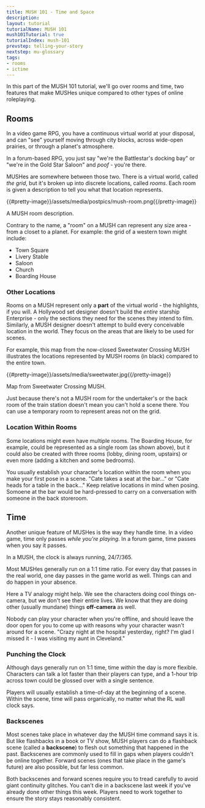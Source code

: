 ```yaml
---
title: MUSH 101 - Time and Space
description:
layout: tutorial
tutorialName: MUSH 101
mush101Tutorial: true
tutorialIndex: mush-101
prevstep: telling-your-story
nextstep: mu-glossary
tags: 
- rooms
- ictime
---
```


In this part of the MUSH 101 tutorial, we'll go over rooms and time, two features that make MUSHes unique compared to other types of online roleplaying.

## Rooms

In a video game RPG, you have a continuous virtual world at your disposal, and can "see" yourself moving through city blocks, across wide-open prairies, or through a planet's atmosphere.

In a forum-based RPG, you just say "we're the Battlestar's docking bay" or "we're in the Gold Star Saloon" and *poof* - you're there.

MUSHes are somewhere between those two.  There is a virtual world, called *the grid*, but it's broken up into discrete locations, called *rooms*.  Each room is given a description to tell you what that location represents.

{{#pretty-image}}/assets/media/postpics/mush-room.png{{/pretty-image}}
<div class="caption">A MUSH room description.</div>

Contrary to the name, a "room" on a MUSH can represent any size area - from a closet to a planet.  For example: the grid of a western town might include:

* Town Square
* Livery Stable
* Saloon
* Church
* Boarding House

### Other Locations

Rooms on a MUSH represent only a **part** of the virtual world - the highlights, if you will.  A Hollywood set designer doesn't build the *entire* starship Enterprise - only the sections they need for the scenes they intend to film.  Similarly, a MUSH designer doesn't attempt to build every conceivable location in the world.  They focus on the areas that are likely to be used for scenes.

For example, this map from the now-closed Sweetwater Crossing MUSH illustrates the locations represented by MUSH rooms (in black) compared to the entire town.

{{#pretty-image}}/assets/media/sweetwater.jpg{{/pretty-image}}
<div class="caption">Map from Sweetwater Crossing MUSH.</div>

Just because there's not a MUSH room for the undertaker's or the back room of the train station doesn't mean you can't hold a scene there.   You can use a temporary room to represent areas not on the grid.

### Location Within Rooms

Some locations might even have multiple rooms.  The Boarding House, for example, could be represented as a single room (as shown above), but it could also be created with three rooms (lobby, dining room, upstairs) or even more (adding a kitchen and some bedrooms).

You usually establish your character's location within the room when you make your first pose in a scene.  "Cate takes a seat at the bar..." or "Cate heads for a table in the back..."  Keep relative locations in mind when posing.  Somoene at the bar would be hard-pressed to carry on a conversation with someone in the back storeroom.

## Time

Another unique feature of MUSHes is the way they handle time.  In a video game, time only passes *while you're playing*.  In a forum game, time passes when you say it passes.

In a MUSH, the clock is always running, 24/7/365.

Most MUSHes generally run on a 1:1 time ratio.  For every day that passes in the real world, one day passes in the game world as well.  Things can and do happen in your absence.

Here a TV analogy might help.  We see the characters doing cool things on-camera, but we don't see their entire lives.  We know that they are doing other (usually mundane) things **off-camera** as well.

Nobody can play your character when you're offline, and should leave the door open for you to come up with reasons why your character wasn't around for a scene.  "Crazy night at the hospital yesterday, right?  I'm glad I missed it - I was visiting my aunt in Cleveland."

### Punching the Clock

Although days generally run on 1:1 time, time *within* the day is more flexible.  Characters can talk a lot faster than their players can type, and a 1-hour trip across town could be glossed over with a single sentence.  

Players will usually establish a time-of-day at the beginning of a scene.  Within the scene, time will pass organically, no matter what the RL wall clock says.

### Backscenes

Most scenes take place in whatever day the MUSH time command says it is.  But like flashbacks in a book or TV show, MUSH players can do a flashback scene (called a **backscene**) to flesh out something that happened in the past.  Backscenes are commonly used to fill in gaps when players couldn't be online together.  Forward scenes (ones that take place in the game's future) are also possible, but far less common.

Both backscenes and forward scenes require you to tread carefully to avoid giant continuity glitches.  You can't die in a backscene last week if you've already done other things this week.  Players need to work together to ensure the story stays reasonably consistent.
